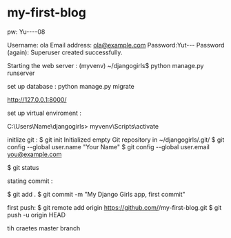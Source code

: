 # my-first-blog

pw: Yu----08

Username: ola
Email address: ola@example.com
Password:Yut---
Password (again):
Superuser created successfully.


Starting the web server :
(myvenv) ~/djangogirls$ python manage.py runserver

set up database : python manage.py migrate

http://127.0.0.1:8000/

set up virtual enviroment : 

C:\Users\Name\djangogirls> myvenv\Scripts\activate



initlize git :
$ git init
Initialized empty Git repository in ~/djangogirls/.git/
$ git config --global user.name "Your Name"
$ git config --global user.email you@example.com

$ git status

stating  commit : 

$ git add .
$ git commit -m "My Django Girls app, first commit"

first push: 
$ git remote add origin https://github.com/<your-github-username>/my-first-blog.git
$ git push -u origin HEAD

tih craetes master branch 
